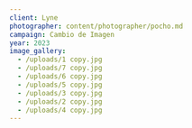 ```yaml
---
client: Lyne
photographer: content/photographer/pocho.md
campaign: Cambio de Imagen
year: 2023
image_gallery:
  - /uploads/1 copy.jpg
  - /uploads/7 copy.jpg
  - /uploads/6 copy.jpg
  - /uploads/5 copy.jpg
  - /uploads/3 copy.jpg
  - /uploads/2 copy.jpg
  - /uploads/4 copy.jpg
---
```


